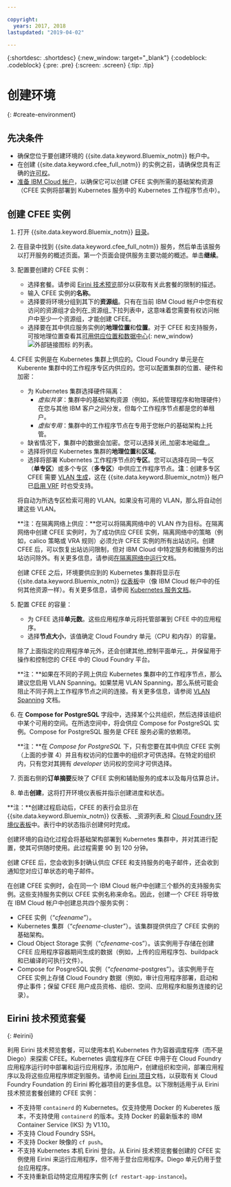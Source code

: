 ```yaml
---

copyright:
  years: 2017, 2018
lastupdated: "2019-04-02"

---
```


{:shortdesc: .shortdesc}
{:new_window: target="_blank"}
{:codeblock: .codeblock}
{:pre: .pre}
{:screen: .screen}
{:tip: .tip}

# 创建环境
{: #create-environment}

## 先决条件
* 确保您位于要创建环境的 {{site.data.keyword.Bluemix_notm}} 帐户中。
* 在创建 {{site.data.keyword.cfee_full_notm}} 的实例之前，请确保您具有正确的[许可权](https://cloud.ibm.com/catalog/docs/cloud-foundry/permissions.html)。 
* [准备 IBM Cloud 帐户](https://cloud.ibm.com/docs/cloud-foundry/prepare-account.html)，以确保它可以创建 CFEE 实例所需的基础架构资源（CFEE 实例将部署到 Kubernetes 服务中的 Kubernetes 工作程序节点中）。  

## 创建 CFEE 实例
1.  打开 {{site.data.keyword.Bluemix_notm}} [目录](https://cloud.ibm.com/catalog)。

2.  在目录中找到 {{site.data.keyword.cfee_full_notm}} 服务，然后单击该服务以打开服务的概述页面。第一个页面会提供服务主要功能的概述。单击**继续**。

3.  配置要创建的 CFEE 实例：
    * 选择套餐。请参阅 [Eirini 技术预览](https://cloud.ibm.com/docs/cloud-foundry?topic=cloud-foundry-create-environment#create-environment#eirini)部分以获取有关此套餐的限制的描述。
    * 输入 CFEE 实例的**名称**。
    * 选择要将环境分组到其下的**资源组**。只有在当前 IBM Cloud 帐户中您有权访问的资源组才会列在_资源组_下拉列表中，这意味着您需要有权访问帐户中至少一个资源组，才能创建 CFEE。
    * 选择要在其中供应服务实例的**地理位置**和**位置**。对于 CFEE 和支持服务，可按地理位置查看其[可用供应位置和数据中心](https://cloud.ibm.com/catalog/docs/cloud-foundry/index.html#provisioning-targets){: new_window} ![外部链接图标](../icons/launch-glyph.svg "外部链接图标") 的列表。 

4. CFEE 实例是在 Kubernetes 集群上供应的。Cloud Foundry 单元是在 Kuberente 集群中的工作程序专区内供应的。您可以配置集群的位置、硬件和加密：
    * 为 Kubernetes 集群选择硬件隔离：   
      * _虚拟共享_：集群中的基础架构资源（例如，系统管理程序和物理硬件）在您与其他 IBM 客户之间分发，但每个工作程序节点都是您的单租户。
      * _虚拟专用_：集群中的工作程序节点在专用于您帐户的基础架构上托管。
    * 缺省情况下，集群中的数据会加密。您可以选择关闭_加密本地磁盘_。
    * 选择将供应 Kubernetes 集群的**地理位置**和**区域**。
    * 选择将部署 Kubernetes 工作程序节点的**专区**。您可以选择在同一专区（**单专区**）或多个专区（**多专区**）中供应工作程序节点。**注**：创建多专区 CFEE 需要 [VLAN 生成](https://cloud.ibm.com/docs/containers?topic=containers-subnets#vlan-spanning)，这在 {{site.data.keyword.Bluemix_notm}} 帐户已[启用 VRF](https://cloud.ibm.com/docs/infrastructure/direct-link/vrf-on-ibm-cloud.html#overview-of-virtual-routing-and-forwarding-vrf-on-ibm-cloud) 时也受支持。
    
    将自动为所选专区检索可用的 VLAN。如果没有可用的 VLAN，那么将自动创建这些 VLAN。
    
    **注：在隔离网络上供应：**您可以将隔离网络中的 VLAN 作为目标。在隔离网络中创建 CFEE 实例时，为了成功供应 CFEE 实例，隔离网络中的策略（例如，calico 策略或 VRA 规则）必须允许 CFEE 实例的所有出站访问。创建 CFEE 后，可以恢复出站访问限制，但对 IBM Cloud 中特定服务和微服务的出站访问除外。有关更多信息，请参阅[在隔离网络中运行](https://cloud.ibm.com/docs/cloud-foundry?topic=cloud-foundry-isolated-network#isolated-network)文档。
    
    创建 CFEE 之后，环境要供应到的 Kubernetes 集群将显示在 {{site.data.keyword.Bluemix_notm}} [仪表板](https://https://cloud.ibm.com/catalog/dashboard/apps/)中（像 IBM Cloud 帐户中的任何其他资源一样）。有关更多信息，请参阅 [Kubernetes 服务文档](https://https://cloud.ibm.com/catalog/docs/containers/cs_why.html#cs_ov)。

5.  配置 CFEE 的容量：
    * 为 CFEE 选择**单元数**。这些应用程序单元将托管部署到 CFEE 中的应用程序。  
    * 选择**节点大小**，该值确定 Cloud Foundry 单元（CPU 和内存）的容量。
    
    除了上面指定的应用程序单元外，还会创建其他_控制平面单元_，并保留用于操作和控制您的 CFEE 中的 Cloud Foundry 平台。 

    **注：**如果在不同的子网上供应 Kubernetes 集群中的工作程序节点，那么建议您启用 VLAN Spanning。如果禁用 VLAN Spanning，那么系统可能会阻止不同子网上工作程序节点之间的连接。有关更多信息，请参阅 [VLAN Spanning](https://cloud.ibm.com/catalog/docs/containers/cs_subnets.html#vlan-spanning) 文档。

6.  在 **Compose for PostgreSQL** 字段中，选择某个公共组织，然后选择该组织中某个可用的空间。在所选空间中，将会供应 Compose for PostgreSQL 实例。Compose for PostgreSQL 服务是 CFEE 服务必需的依赖项。

    **注：**在 _Compose for PostgreSQL_ 下，只有您要在其中供应 CFEE 实例（上面的步骤 4）并且有权访问的位置中的组织才可供选择。在特定的组织内，只有您对其拥有 _developer_ 访问权的空间才可供选择。 

7.  页面右侧的**订单摘要**反映了 CFEE 实例和辅助服务的成本以及每月估算总计。

8.  单击**创建**，这将打开环境仪表板并指示创建进度和状态。

**注：**创建过程启动后，CFEE 的表行会显示在 {{site.data.keyword.Bluemix_notm}} 仪表板、_资源列表_和 [Cloud Foundry 环境仪表板](https://cloud.ibm.com/dashboard/cloudfoundry?filter=cf_environments)中。表行中的状态指示创建何时完成。

创建环境的自动化过程会将基础架构部署到 Kubernetes 集群中，并对其进行配置，使其可供随时使用。此过程需要 90 到 120 分钟。

创建 CFEE 后，您会收到多封确认供应 CFEE 和支持服务的电子邮件，还会收到通知您对应订单状态的电子邮件。

在创建 CFEE 实例时，会在同一个 IBM Cloud 帐户中创建三个额外的支持服务实例。这些支持服务实例以 CFEE 实例名称来命名。因此，创建一个 CFEE 将导致在 IBM Cloud 帐户中创建总共四个服务实例：
* CFEE 实例（“_cfeename_”）。
* Kubernetes 集群（“_cfeename_-cluster”）。该集群提供供应了 CFEE 实例的基础架构。
* Cloud Object Storage 实例（“_cfeename_-cos”）。该实例用于存储在创建 CFEE 应用程序容器期间生成的数据（例如，上传的应用程序包、buildpack 和已编译的可执行文件）。
* Compose for PosgreSQL 实例（“_cfeename_-postgres”）。该实例用于在 CFEE 实例上存储 Cloud Foundry 数据（例如，审计应用程序部署，启动和停止事件；保留 CFEE 用户成员资格、组织、空间、应用程序和服务连接的记录）。 

## Eirini 技术预览套餐
{: #eirini}

 利用 Eirini 技术预览套餐，可以使用本机 Kubernetes 作为容器调度程序（而不是 Diego）来探索 CFEE。Kubernetes 调度程序在 CFEE 中用于在 Cloud Foundry 应用程序运行时中部署和运行应用程序，添加用户，创建组织和空间，部署应用程序以及将这些应用程序绑定到服务。请参阅 [Eirini 项目](https://www.cloudfoundry.org/project-eirini/)文档，以获取有关 Cloud Foundry Foundation 的 Eirini 孵化器项目的更多信息。以下限制适用于从 Eirini 技术预览套餐创建的 CFEE 实例：
 
* 不支持带 `containerd` 的 Kubernetes。仅支持使用 Docker 的 Kuberetes 版本，不支持使用 `containerd` 的版本。支持 Docker 的最新版本的 IBM Container Service (IKS) 为 V1.10。
* 不支持 Cloud Foundry SSH。
* 不支持 Docker 映像的 `cf push`。
* 不支持 Kubernetes 本机 Eirini 登台。从 Eirini 技术预览套餐创建的 CFEE 实例使用 Eirini 来运行应用程序，但不用于登台应用程序。Diego 单元仍用于登台应用程序。
* 不支持重新启动特定应用程序实例 (`cf restart-app-instance`)。

 
